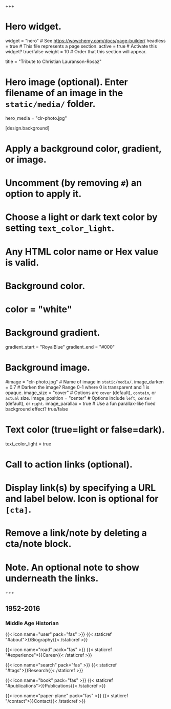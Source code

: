 +++
# Hero widget.
widget = "hero"  # See https://wowchemy.com/docs/page-builder/
headless = true  # This file represents a page section.
active = true  # Activate this widget? true/false
weight = 10  # Order that this section will appear.

title = "Tribute to Christian Lauranson-Rosaz"

# Hero image (optional). Enter filename of an image in the `static/media/` folder.
hero_media = "clr-photo.jpg"

[design.background]
  # Apply a background color, gradient, or image.
  #   Uncomment (by removing `#`) an option to apply it.
  #   Choose a light or dark text color by setting `text_color_light`.
  #   Any HTML color name or Hex value is valid.

  # Background color.
  # color = "white"
  
  # Background gradient.
  gradient_start = "RoyalBlue"
  gradient_end = "#000"
  
  # Background image.
  #image = "clr-photo.jpg"  # Name of image in `static/media/`.
  image_darken = 0.7  # Darken the image? Range 0-1 where 0 is transparent and 1 is opaque.
  image_size = "cover"  #  Options are `cover` (default), `contain`, or `actual` size.
  image_position = "center"  # Options include `left`, `center` (default), or `right`.
  image_parallax = true  # Use a fun parallax-like fixed background effect? true/false
  
  # Text color (true=light or false=dark).
  text_color_light = true

# Call to action links (optional).
#   Display link(s) by specifying a URL and label below. Icon is optional for `[cta]`.
#   Remove a link/note by deleting a cta/note block.
# Note. An optional note to show underneath the links. 

+++

## 1952-2016

### Middle Age Historian

{{< icon name="user" pack="fas" >}} {{< staticref "#about">}}Biography{{< /staticref >}}

{{< icon name="road" pack="fas" >}} {{< staticref "#experience">}}Career{{< /staticref >}}

{{< icon name="search" pack="fas" >}} {{< staticref "#tags">}}Research{{< /staticref >}}

{{< icon name="book" pack="fas" >}} {{< staticref "#publications">}}Publications{{< /staticref >}}

{{< icon name="paper-plane" pack="fas" >}} {{< staticref "/contact">}}Contact{{< /staticref >}}
